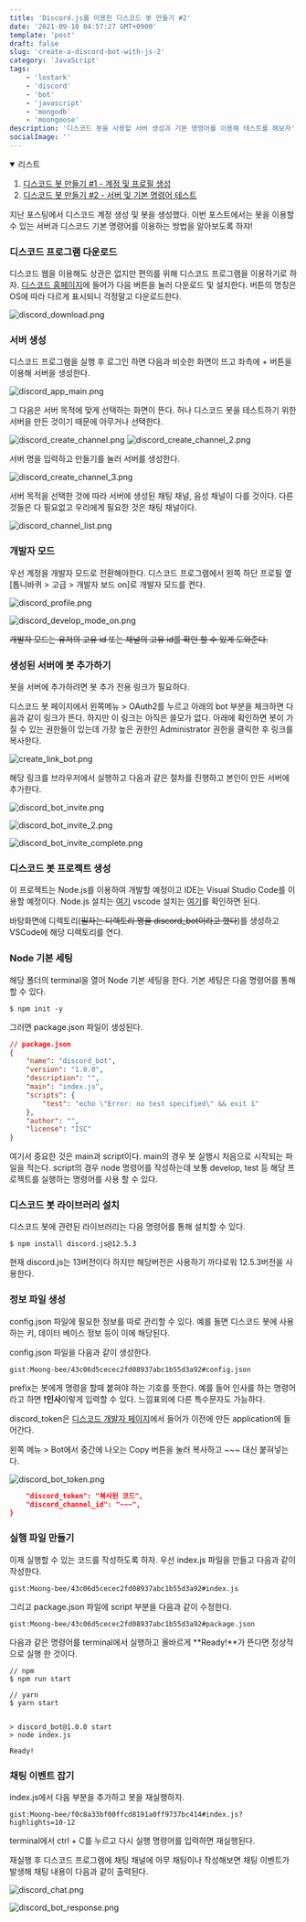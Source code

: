 ```yaml
---
title: 'Discord.js를 이용한 디스코드 봇 만들기 #2'
date: '2021-09-18 04:57:27 GMT+0900'
template: 'post'
draft: false
slug: 'create-a-discord-bot-with-js-2'
category: 'JavaScript'
tags:
    - 'lostark'
    - 'discord'
    - 'bot'
    - 'javascript'
    - 'mongodb'
    - 'moongoose'
description: '디스코드 봇을 사용할 서버 생성과 기본 명령어를 이용해 테스트를 해보자'
socialImage: ''
---
```


<details open>
  <summary>리스트</summary>

1. [디스코드 봇 만들기 #1 - 계정 및 프로필 생성](/posts/create-a-discord-bot-with-js-1)
2. [디스코드 봇 만들기 #2 - 서버 및 기본 명령어 테스트](/posts/create-a-discord-bot-with-js-2)

</details>

지난 포스팅에서 디스코드 계정 생성 및 봇을 생성했다. 이번 포스트에서는 봇을 이용할 수 있는 서버과 디스코드 기본 명령어를 이용하는 방법을 알아보도록 하쟈!

### 디스코드 프로그램 다운로드

디스코드 웹을 이용해도 상관은 없지만 편의를 위해 디스코드 프로그램을 이용하기로 하자. [디스코드 홈페이지](https://discord.com)에 들어가 다음 버튼을 눌러 다운로드 및 설치한다. 버튼의 명칭은 OS에 따라 다르게 표시되니 걱정말고 다운로드한다.

<div class='picture'>

![discord_download.png](/media/discord_download.png)

</div>

### 서버 생성

디스코드 프로그램을 실행 후 로그인 하면 다음과 비슷한 화면이 뜨고 좌측에 \+ 버튼을 이용해 서버을 생성한다.

<div class='picture'>

![discord_app_main.png](/media/discord_app_main.png)

</div>

그 다음은 서버 목적에 맞게 선택하는 화면이 뜬다. 허나 디스코드 봇을 테스트하기 위한 서버을 만든 것이기 때문에 아무거나 선택한다.

<div class='picture'>

![discord_create_channel.png](/media/discord_create_channel.png)
![discord_create_channel_2.png](/media/discord_create_channel_2.png)

</div>

서버 명을 입력하고 만들기를 눌러 서버를 생성한다.

<div class='picture'>

![discord_create_channel_3.png](/media/discord_create_channel_3.png)

</div>

서버 목적을 선택한 것에 따라 서버에 생성된 채팅 채널, 음성 채널이 다를 것이다. 다른 것들은 다 필요없고 우리에게 필요한 것은 채팅 채널이다.

![discord_channel_list.png](/media/discord_channel_list.png)

### 개발자 모드

우선 계정을 개발자 모드로 전환해야한다. 디스코드 프로그램에서 왼쪽 하단 프로필 옆 [톱니바퀴 > 고급 > 개발자 보드 on]로 개발자 모드를 켠다.

<div class='picture'>

![discord_profile.png](/media/discord_profile.png)

![discord_develop_mode_on.png](/media/discord_develop_mode_on.png)

</div>

~~개발자 모드는 유저의 고유 id 또는 채널의 고유 id를 확인 할 수 있게 도와준다.~~

### 생성된 서버에 봇 추가하기

봇을 서버에 추가하려면 봇 추가 전용 링크가 필요하다.

디스코드 봇 페이지에서 왼쪽메뉴 > OAuth2를 누르고 아래의 bot 부분을 체크하면 다음과 같이 링크가 뜬다. 하지만 이 링크는 아직은 쓸모가 없다. 아래에 확인하면 봇이 가질 수 있는 권한들이 있는데 가장 높은 권한인 Administrator 권한을 클릭한 후 링크를 복사한다.

<div class='picture'>

![create_link_bot.png](/media/create_link_bot.png)

</div>

해당 링크를 브라우저에서 실행하고 다음과 같은 절차를 진행하고 본인이 만든 서버에 추가한다.

<div class='picture'>

![discord_bot_invite.png](/media/discord_bot_invite.png)

![discord_bot_invite_2.png](/media/discord_bot_invite_2.png)

![discord_bot_invite_complete.png](/media/discord_bot_invite_complete.png)

</div>

### 디스코드 봇 프로젝트 생성

이 프로젝트는 Node.js를 이용하여 개발할 예정이고 IDE는 Visual Studio Code를 이용할 예정이다. Node.js 설치는 [여기](/posts/install-node-js) vscode 설치는 [여기](/posts/install-vscode)를 확인하면 된다.

바탕화면에 디렉토리(~~필자는 디렉토리 명을 discord_bot이라고 했다~~)를 생성하고 VSCode에 해당 디렉토리를 연다.

### Node 기본 세팅

해당 폴더의 terminal을 열어 Node 기본 세팅을 한다. 기본 세팅은 다음 명령어를 통해 할 수 있다.

```
$ npm init -y
```

그러면 package.json 파일이 생성된다.

```json
// package.json
{
    "name": "discord_bot",
    "version": "1.0.0",
    "description": "",
    "main": "index.js",
    "scripts": {
        "test": "echo \"Error: no test specified\" && exit 1"
    },
    "author": "",
    "license": "ISC"
}
```

여기서 중요한 것은 main과 script이다. main의 경우 봇 실행시 처음으로 시작되는 파일을 적는다. script의 경우 node 명령어를 작성하는데 보통 develop, test 등 해당 프로젝트를 실행하는 명령어를 사용 할 수 있다.

### 디스코드 봇 라이브러리 설치

디스코드 봇에 관련된 라이브러리는 다음 명령어를 통해 설치할 수 있다.

```
$ npm install discord.js@12.5.3
```

현재 discord.js는 13버전이다 하지만 해당버전은 사용하기 까다로워 12.5.3버전을 사용한다.

### 정보 파일 생성

config.json 파일에 필요한 정보를 따로 관리할 수 있다. 예를 들면 디스코드 봇에 사용하는 키, 데이터 베이스 정보 등이 이에 해당된다.

config.json 파일을 다음과 같이 생성한다.

`gist:Moong-bee/43c06d5cecec2fd08937abc1b55d3a92#config.json`

prefix는 봇에게 명령을 할때 붙혀야 하는 기호를 뜻한다. 예를 들어 인사를 하는 명령어라고 하면 **!인사**이렇게 입력할 수 있다. 느낌표외에 다른 특수문자도 가능하다.

discord_token은 [디스코드 개발자 페이지](https://discord.com/developers/applications)에서 들어가 이전에 만든 application에 들어간다.

왼쪽 메뉴 > Bot에서 중간에 나오는 Copy 버튼을 눌러 복사하고 ~~~ 대신 붙혀넣는다.

<div class='picture'>

![discord_bot_token.png](/media/discord_bot_token.png)

</div>

```json
    "discord_token": "복사된 코드",
    "discord_channel_id": "~~~",
}
```

### 실행 파일 만들기

이제 실행할 수 있는 코드를 작성하도록 하자. 우선 index.js 파일을 만들고 다음과 같이 작성한다.

`gist:Moong-bee/43c06d5cecec2fd08937abc1b55d3a92#index.js`

그리고 package.json 파일에 script 부분을 다음과 같이 수정한다.

`gist:Moong-bee/43c06d5cecec2fd08937abc1b55d3a92#package.json`

다음과 같은 명령어를 terminal에서 실행하고 올바르게 **Ready!**가 뜬다면 정상적으로 실행 한 것이다.

```
// npm
$ npm run start

// yarn
$ yarn start


> discord_bot@1.0.0 start
> node index.js

Ready!
```

### 채팅 이벤트 잡기

index.js에서 다음 부분을 추가하고 봇을 재실행하자.

`gist:Moong-bee/f0c8a33bf00ffcd8191a0ff9737bc414#index.js?highlights=10-12`

terminal에서 ctrl + C를 누르고 다시 실행 명령어를 입력하면 재실행된다.

재실행 후 디스코드 프로그램에 채팅 채널에 아무 채팅이나 작성해보면 채팅 이벤트가 발생해 채팅 내용이 다음과 같이 출력된다.

<div class='picture'>

![discord_chat.png](/media/discord_chat.png)

![discord_bot_response.png](/media/discord_bot_response.png)

</div>
